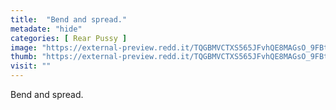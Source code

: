 ```yaml
---
title:  "Bend and spread."
metadate: "hide"
categories: [ Rear Pussy ]
image: "https://external-preview.redd.it/TQGBMVCTXS565JFvhQE8MAGsO_9FBtMP8uL_4B_fcj4.jpg?auto=webp&s=79fe4613c759e3a3ff5bd62ab345eede3a8bdecf"
thumb: "https://external-preview.redd.it/TQGBMVCTXS565JFvhQE8MAGsO_9FBtMP8uL_4B_fcj4.jpg?width=320&crop=smart&auto=webp&s=b0c2e854205840a4c1833d1a31538325d655b902"
visit: ""
---
```

Bend and spread.

